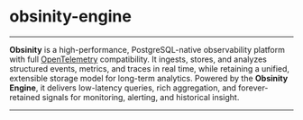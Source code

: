 # obsinity-engine

---

**Obsinity** is a high-performance, PostgreSQL-native observability platform with full [OpenTelemetry](https://opentelemetry.io/) compatibility. It ingests, stores, and analyzes structured events, metrics, and traces in real time, while retaining a unified, extensible storage model for long-term analytics. Powered by the **Obsinity Engine**, it delivers low-latency queries, rich aggregation, and forever-retained signals for monitoring, alerting, and historical insight.

---
